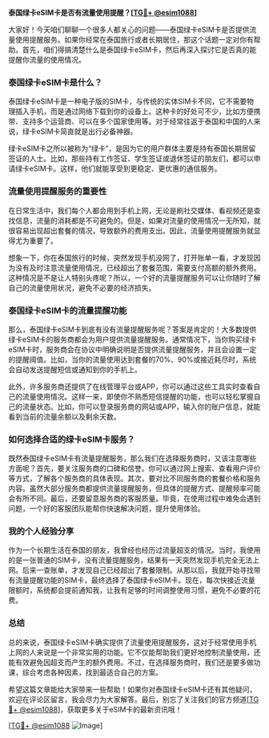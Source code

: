 **泰国绿卡eSIM卡是否有流量使用提醒？[[TG💪+ @esim1088](https://t.me/s/esim1088)]**

大家好！今天咱们聊聊一个很多人都关心的问题——泰国绿卡eSIM卡是否提供流量使用提醒服务。如果你经常在泰国旅行或者长期居住，那这个话题一定对你有帮助。首先，咱们得搞清楚什么是泰国绿卡eSIM卡，然后再深入探讨它是否真的能提醒你流量的使用情况。

### 泰国绿卡eSIM卡是什么？

泰国绿卡eSIM卡是一种电子版的SIM卡，与传统的实体SIM卡不同，它不需要物理插入手机，而是通过网络下载到你的设备上。这种卡的好处可不少，比如方便携带、支持多个运营商、可以在多个国家使用等。对于经常往返于泰国和中国的人来说，绿卡eSIM卡简直就是出行必备神器。

绿卡eSIM卡之所以被称为“绿卡”，是因为它的用户群体主要是持有泰国长期居留签证的人士。比如，那些持有工作签证、学生签证或退休签证的朋友们，都可以申请绿卡eSIM卡。这样，他们就能享受到更稳定、更优惠的通信服务。

### 流量使用提醒服务的重要性

在日常生活中，我们每个人都会用到手机上网，无论是刷社交媒体、看视频还是查找信息，流量的消耗都是不可避免的。但是，如果对流量的使用情况一无所知，就很容易出现超出套餐的情况，导致额外的费用支出。因此，流量使用提醒服务就显得尤为重要了。

想象一下，你在泰国旅行的时候，突然发现手机没网了，打开账单一看，才发现因为没有及时注意流量使用情况，已经超出了套餐范围，需要支付高额的额外费用。这种情况是不是让人特别头疼呢？所以，一个好的流量提醒服务可以让你随时了解自己的流量使用状况，避免不必要的经济损失。

### 泰国绿卡eSIM卡的流量提醒功能

那么，泰国绿卡eSIM卡到底有没有流量提醒服务呢？答案是肯定的！大多数提供绿卡eSIM卡的服务商都会为用户提供流量提醒服务。通常情况下，当你购买绿卡eSIM卡时，服务商会在协议中明确说明是否提供流量提醒服务，并且会设置一定的提醒阈值。比如，当你的流量使用达到套餐的70%、90%或接近耗尽时，系统会自动发送提醒短信或通知到你的手机上。

此外，许多服务商还提供了在线管理平台或APP，你可以通过这些工具实时查看自己的流量使用情况。这样一来，即使你不熟悉短信提醒的功能，也可以轻松掌握自己的流量状态。比如，你可以登录服务商的网站或APP，输入你的账户信息，就能看到当前的流量余额以及剩余天数。

### 如何选择合适的绿卡eSIM卡服务？

既然泰国绿卡eSIM卡有流量提醒服务，那么我们在选择服务商时，又该注意哪些方面呢？首先，要关注服务商的口碑和信誉。你可以通过网上搜索、查看用户评价等方式，了解各个服务商的具体表现。其次，要对比不同服务商的套餐价格和服务内容。虽然大部分服务商都提供流量提醒服务，但具体的提醒方式、提醒频率可能会有所不同。最后，还要留意服务商的客服质量。毕竟，在使用过程中难免会遇到问题，一个好的客服团队能帮你快速解决问题，提升使用体验。

### 我的个人经验分享

作为一个长期生活在泰国的朋友，我曾经也经历过流量超支的情况。当时，我使用的是一张普通的SIM卡，没有流量提醒服务，结果有一天突然发现手机完全无法上网。后来一查账单，才发现自己已经超出了套餐限制。从那以后，我就开始寻找带有流量提醒功能的SIM卡，最终选择了泰国绿卡eSIM卡。现在，每次快接近流量限额时，系统都会提前通知我，让我有足够的时间调整使用习惯，避免不必要的花费。

### 总结

总的来说，泰国绿卡eSIM卡确实提供了流量使用提醒服务，这对于经常使用手机上网的人来说是一个非常实用的功能。它不仅能帮助我们更好地控制流量使用，还能有效避免因超支而产生的额外费用。不过，在选择服务商时，我们还是要多做功课，综合考虑各种因素，找到最适合自己的方案。

希望这篇文章能给大家带来一些帮助！如果你对泰国绿卡eSIM卡还有其他疑问，欢迎在评论区留言，我会尽力为大家解答。最后，别忘了关注我们的官方频道[[TG💪+ @esim1088](https://t.me/s/esim1088)]，获取更多关于eSIM卡的最新资讯哦！

[[TG💪+ @esim1088](https://t.me/s/esim1088) ![Image](https://i.postimg.cc/4NQfJmqS/Snipaste-2025-05-13-00-14-12.png)]